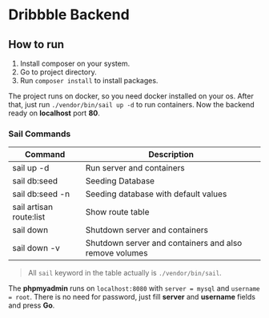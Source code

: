 # Dribbble Backend

## How to run

1. Install composer on your system.
2. Go to project directory.
3. Run `composer install` to install packages.

The project runs on docker, so you need docker installed on your os. After that, just run `./vendor/bin/sail up -d` to run containers. Now the backend ready on **localhost** port **80**.

### Sail Commands

| Command                 | Description                                            |
| ----------------------- | ------------------------------------------------------ |
| sail up -d              | Run server and containers                              |
| sail db:seed            | Seeding Database                                       |
| sail db:seed -n         | Seeding database with default values                   |
| sail artisan route:list | Show route table                                       |
| sail down               | Shutdown server and containers                         |
| sail down -v            | Shutdown server and containers and also remove volumes |

> All `sail` keyword in the table actually is `./vendor/bin/sail`.

The **phpmyadmin** runs on `localhost:8080` with `server = mysql` and `username = root`. There is no need for password, just fill **server** and **username** fields and press **Go**.
